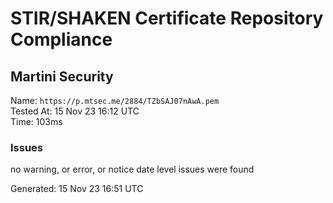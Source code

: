 # STIR/SHAKEN Certificate Repository Compliance

## Martini Security

Name: `https://p.mtsec.me/2884/TZbSAJ07nAwA.pem`\
Tested At: 15 Nov 23 16:12 UTC\
Time: 103ms

### Issues

no warning, or error, or notice date level issues were found

Generated: 15 Nov 23 16:51 UTC